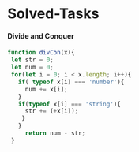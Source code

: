 # Solved-Tasks
#### Divide and Conquer
````javascript
function divCon(x){
 let str = 0;
 let num = 0;
 for(let i = 0; i < x.length; i++){
   if( typeof x[i] === 'number'){
     num += x[i];         
   }
   if(typeof x[i] === 'string'){
     str += (+x[i]);
    }
   }
     return num - str; 
 }

````








